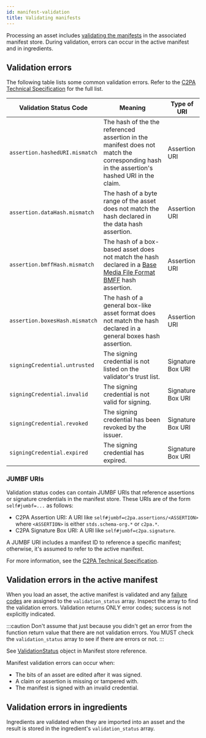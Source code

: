 ```yaml
---
id: manifest-validation
title: Validating manifests
---
```


Processing an asset includes [validating the manifests](https://c2pa.org/specifications/specifications/1.3/specs/C2PA_Specification.html#_validation) in the associated manifest store. During validation, errors can occur in the active manifest and in ingredients.

## Validation errors

The following table lists some common validation errors. Refer to the [C2PA Technical Specification](https://c2pa.org/specifications/specifications/1.3/specs/C2PA_Specification.html#_failure_codes) for the full list.

| Validation Status Code         | Meaning                                                                                                                                                                                 | Type of URI       |
| ------------------------------ | --------------------------------------------------------------------------------------------------------------------------------------------------------------------------------------- | ----------------- |
| `assertion.hashedURI.mismatch` | The hash of the the referenced assertion in the manifest does not match the corresponding hash in the assertion's hashed URI in the claim.                                              | Assertion URI     |
| `assertion.dataHash.mismatch`  | The hash of a byte range of the asset does not match the hash declared in the data hash assertion.                                                                                      | Assertion URI     |
| `assertion.bmffHash.mismatch`  | The hash of a box-based asset does not match the hash declared in a [Base Media File Format BMFF](https://www.loc.gov/preservation/digital/formats/fdd/fdd000079.shtml) hash assertion. | Assertion URI     |
| `assertion.boxesHash.mismatch` | The hash of a general box-like asset format does not match the hash declared in a general boxes hash assertion.                                                                         | Assertion URI     |
| `signingCredential.untrusted`  | The signing credential is not listed on the validator's trust list.                                                                                                                     | Signature Box URI |
| `signingCredential.invalid`    | The signing credential is not valid for signing.                                                                                                                                        | Signature Box URI |
| `signingCredential.revoked`    | The signing credential has been revoked by the issuer.                                                                                                                                  | Signature Box URI |
| `signingCredential.expired`    | The signing credential has expired.                                                                                                                                                     | Signature Box URI |

### JUMBF URIs

Validation status codes can contain JUMBF URIs that reference assertions or signature credentials in the manifest store. These URIs are of the form `self#jumbf=...` as follows:

- C2PA Assertion URI: A URI like `self#jumbf=c2pa.assertions/<ASSERTION>` where `<ASSERTION>` is either `stds.schema-org.*` or `c2pa.*`.
- C2PA Signature Box URI: A URI like `self#jumbf=c2pa.signature`.

A JUMBF URI includes a manifest ID to reference a specific manifest; otherwise, it's assumed to refer to the active manifest.

For more information, see the [C2PA Technical Specification](https://c2pa.org/specifications/specifications/1.3/specs/C2PA_Specification.html#_uri_references).

## Validation errors in the active manifest

When you load an asset, the active manifest is validated and any [failure codes](https://c2pa.org/specifications/specifications/1.3/specs/C2PA_Specification.html#_failure_codes) are assigned to the `validation_status` array. Inspect the array to find the validation errors. Validation returns ONLY error codes; success is not explicitly indicated.

:::caution
Don't assume that just because you didn't get an error from the function return value that there are not validation errors. You MUST check the `validation_status` array to see if there are errors or not.
:::

See [ValidationStatus](manifest-ref#validationstatus) object in Manifest store reference.

Manifest validation errors can occur when:

- The bits of an asset are edited after it was signed.
- A claim or assertion is missing or tampered with.
- The manifest is signed with an invalid credential.

## Validation errors in ingredients

Ingredients are validated when they are imported into an asset and the result is stored in the ingredient's `validation_status` array.

<!--
Actions and assertions:

For actions - reference the spec e.g. common actions we refer to

How to describe an EXIF assertion in JSON

CreativeWork assertion

Actions
- Examples
- Ref to spec and schema.org
- GenAI - variation of Created Action

Assertions

- CreativeWork assertion
- DNT - Special assertion
- EXIF

Verify has a URL - how do I put it in?

User-defined assertion

-->

